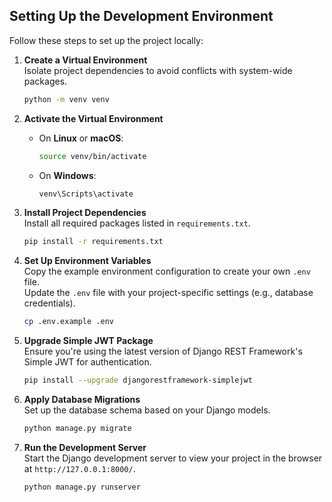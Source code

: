 ## Setting Up the Development Environment

Follow these steps to set up the project locally:

1. **Create a Virtual Environment**  
   Isolate project dependencies to avoid conflicts with system-wide packages.  
   ```bash
   python -m venv venv
   ```

2. **Activate the Virtual Environment**  
   - On **Linux** or **macOS**:  
     ```bash
     source venv/bin/activate
     ```
   - On **Windows**:  
     ```bash
     venv\Scripts\activate
     ```

3. **Install Project Dependencies**  
   Install all required packages listed in `requirements.txt`.  
   ```bash
   pip install -r requirements.txt
   ```

4. **Set Up Environment Variables**  
   Copy the example environment configuration to create your own `.env` file.  
   Update the `.env` file with your project-specific settings (e.g., database credentials).  
   ```bash
   cp .env.example .env
   ```

5. **Upgrade Simple JWT Package**  
   Ensure you're using the latest version of Django REST Framework's Simple JWT for authentication.  
   ```bash
   pip install --upgrade djangorestframework-simplejwt
   ```

6. **Apply Database Migrations**  
   Set up the database schema based on your Django models.  
   ```bash
   python manage.py migrate
   ```

7. **Run the Development Server**  
   Start the Django development server to view your project in the browser at `http://127.0.0.1:8000/`.  
   ```bash
   python manage.py runserver
   ```
